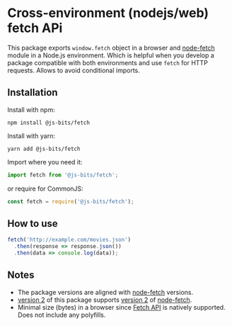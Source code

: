 # Cross-environment (nodejs/web) fetch APi

This package exports `window.fetch` object in a browser and [node-fetch](https://www.npmjs.com/package/node-fetch) module in a Node.js environment. Which is helpful when you develop a package compatible with both environments and use `fetch` for HTTP requests. Allows to avoid conditional imports.

## Installation

Install with npm:

```
npm install @js-bits/fetch
```

Install with yarn:

```
yarn add @js-bits/fetch
```

Import where you need it:

```javascript
import fetch from '@js-bits/fetch';
```

or require for CommonJS:

```javascript
const fetch = require('@js-bits/fetch');
```

## How to use

```javascript
fetch('http://example.com/movies.json')
  .then(response => response.json())
  .then(data => console.log(data));
```

## Notes

- The package versions are aligned with [node-fetch](https://www.npmjs.com/package/node-fetch) versions.
- [version 2](https://www.npmjs.com/package/@js-bits/fetch/v/2.0.0) of this package supports [version 2](https://github.com/node-fetch/node-fetch/tree/2.x#readme) of [node-fetch](https://www.npmjs.com/package/node-fetch).
- Minimal size (bytes) in a browser since [Fetch API](https://developer.mozilla.org/en-US/docs/Web/API/Fetch_API) is natively supported. Does not include any polyfills.
